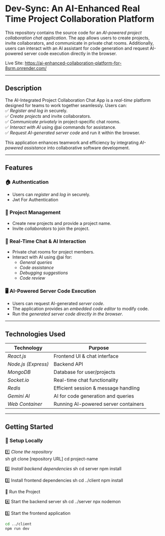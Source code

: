 # Dev-Sync: An AI-Enhanced Real Time Project Collaboration Platform 

This repository contains the source code for an *AI-powered project collaboration chat application*. The app allows users to create projects, invite collaborators, and communicate in private chat rooms. Additionally, users can interact with an AI assistant for code generation and request AI-powered server code execution directly in the browser.  

Live Site: https://ai-enhanced-collaboration-platform-for-8srm.onrender.com/

---

## Description  

The AI-Integrated Project Collaboration Chat App is a *real-time* platform designed for teams to work together seamlessly. Users can:  
✅ *Register and log in* securely.  
✅ *Create projects* and invite collaborators.  
✅ *Communicate privately* in project-specific chat rooms.  
✅ *Interact with AI* using @ai commands for assistance.  
✅ *Request AI-generated server code* and run it within the browser.  

This application enhances teamwork and efficiency by integrating *AI-powered assistance* into collaborative software development.  

---

## Features  

### 🏠 Authentication  
- Users can *register* and *log in* securely.  
- Jwt For Authentication  
 

### 📂 Project Management  
- Create new projects and provide a project name.  
- Invite *collaborators* to join the project.  
 

### 💬 Real-Time Chat & AI Interaction  
- Private chat rooms for project members.  
- Interact with AI using @ai for:  
  - *General queries*  
  - *Code assistance*  
  - *Debugging suggestions*  
  - *Code review*  
 
 
### 🖥 AI-Powered Server Code Execution  
- Users can request AI-generated *server code*.  
- The application provides an *embedded code editor* to modify code.  
- Run the *generated server code directly in the browser*.  
 

---

## Technologies Used  

| Technology    | Purpose |
|--------------|---------|
| *React.js* | Frontend UI & chat interface |
| *Node.js (Express)* | Backend API |
| *MongoDB* | Database for user/projects |
| *Socket.io* | Real-time chat functionality |
| *Redis* | Efficient session & message handling |
| *Gemini AI* | AI for code generation and queries |
| *Web Container* | Running AI-powered server containers |

---

## Getting Started  

### 🔹 Setup Locally  

1️⃣ *Clone the repository*  
sh
git clone [repository URL]
cd project-name

2️⃣ *Install backend dependencies* 
sh
cd server
npm install

3️⃣ Install frontend dependencies
sh
cd ../client
npm install

🔹 Run the Project

4️⃣ Start the backend server
sh
cd ../server
npx nodemon

5️⃣ Start the frontend application
```sh
cd ../client
npm run dev
